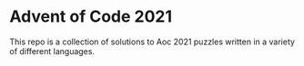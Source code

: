 # Advent of Code 2021

This repo is a collection of solutions to Aoc 2021 puzzles written in a variety of different languages.